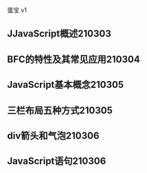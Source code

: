 蛋宝  v1

## JJavaScript概述210303

## BFC的特性及其常见应用210304

## JavaScript基本概念210305

## 三栏布局五种⽅式210305

## div箭头和气泡210306

## JavaScript语句210306